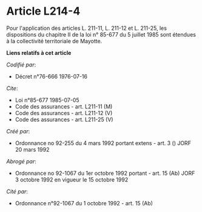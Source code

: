 # Article L214-4

Pour l'application des articles L. 211-11, L. 211-12 et L. 211-25, les dispositions du chapitre II de la loi n° 85-677 du 5
juillet 1985 sont étendues à la collectivité territoriale de Mayotte.

**Liens relatifs à cet article**

_Codifié par_:

  - Décret n°76-666 1976-07-16

_Cite_:

  - Loi n°85-677 1985-07-05
  - Code des assurances - art. L211-11 (M)
  - Code des assurances - art. L211-12 (V)
  - Code des assurances - art. L211-25 (V)

_Créé par_:

  - Ordonnance no 92-255 du 4 mars 1992 portant extens - art. 3 () JORF 20 mars 1992

_Abrogé par_:

  - Ordonnance no 92-1067 du 1er octobre 1992 portant  - art. 15 (Ab) JORF 3 octobre 1992 en vigueur le 15 octobre 1992

_Cité par_:

  - Ordonnance n°92-1067 du 1 octobre 1992 - art. 15 (Ab)
